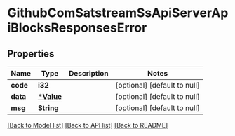 # GithubComSatstreamSsApiServerApiBlocksResponsesError

## Properties
Name | Type | Description | Notes
------------ | ------------- | ------------- | -------------
**code** | **i32** |  | [optional] [default to null]
**data** | [***Value**](Value.md) |  | [optional] [default to null]
**msg** | **String** |  | [optional] [default to null]

[[Back to Model list]](../README.md#documentation-for-models) [[Back to API list]](../README.md#documentation-for-api-endpoints) [[Back to README]](../README.md)



